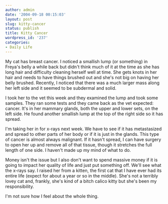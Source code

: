 ```yaml
---
author: admin
date: '2004-09-18 00:15:03'
layout: post
slug: kitty-cancer
status: publish
title: Kitty Cancer
wordpress_id: '237'
categories:
- Daily Life
---
```


My cat has breast cancer. I noticed a smallish lump (or something) in
Freya's belly a while back but didn't think much of it at the time as
she has long hair and difficulty cleaning herself well at time. She gets
knots in her hair and needs to have things brushed out and she's not big
on having her belly brushed. Recently, I noticed that there was a much
larger mass along her left side and it seemed to be subdermal and solid.

I took her to the vet this week and they examined the lump and took some
samples. They ran some tests and they came back as the vet expected:
cancer. It's in her mammary glands, both the upper and lower sets, on
the left side. He found another smallish lump at the top of the right
side so it has spread.

I'm taking her in for x-rays next week. We have to see if it has
metastasized and spread to other parts of her body or if it is just in
the glands. This type of cancer is almost always malignant. If it hasn't
spread, I can have surgery to open her up and remove all of that tissue,
though it stretches the full length of one side. I haven't made up my
mind of what to do.

Money isn't the issue but I also don't want to spend massive money if it
is going to impact her quality of life and just put something off. We'll
see what the x-rays say. I raised her from a kitten, the first cat that
I have ever had its entire life (expect for about a year or so in the
middle). She's not a terribly lovey cat and, frankly, she's kind of a
bitch calico kitty but she's been my responsibility.

I'm not sure how I feel about the whole thing.
